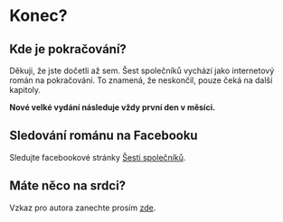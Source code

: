 # Konec?

## Kde je pokračování?

Děkuji, že jste dočetli až sem. Šest společníků vychází jako internetový román na pokračování. To znamená, že neskončil, pouze čeká na další kapitoly.

**Nové velké vydání následuje vždy první den v měsíci.**

## Sledování románu na Facebooku

Sledujte facebookové stránky [Šesti společníků](https://www.facebook.com/sest.spolecniku).


## Máte něco na srdci?

Vzkaz pro autora zanechte prosím [zde](https://forms.office.com/r/v8wsfgX275).








